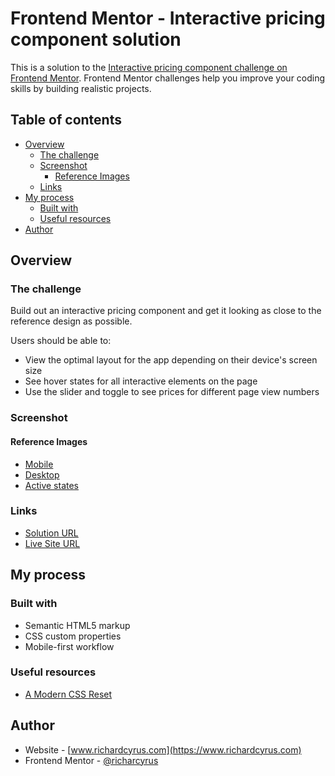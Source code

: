 # Frontend Mentor - Interactive pricing component solution

This is a solution to the [Interactive pricing component challenge on Frontend Mentor](https://www.frontendmentor.io/challenges/interactive-pricing-component-t0m8PIyY8). Frontend Mentor challenges help you improve your coding skills by building realistic projects.

## Table of contents

- [Overview](#overview)
  - [The challenge](#the-challenge)
  - [Screenshot](#screenshot)
    - [Reference Images](#reference-images)
  - [Links](#links)
- [My process](#my-process)
  - [Built with](#built-with)
  - [Useful resources](#useful-resources)
- [Author](#author)

## Overview

### The challenge

Build out an interactive pricing component and get it looking as close to the reference design as possible.

Users should be able to:

- View the optimal layout for the app depending on their device's screen size
- See hover states for all interactive elements on the page
- Use the slider and toggle to see prices for different page view numbers

### Screenshot

#### Reference Images

- [Mobile](./design/reference/mobile-design.jpg)
- [Desktop](./design/reference/desktop-design.jpg)
- [Active states](./design/reference/active-states.jpg)

### Links

- [Solution URL](https://github.com/richardcyrus/fm-interactive-pricing-component)
- [Live Site URL](https://richardcyrus.github.io/fm-interactive-pricing-component)

## My process

### Built with

- Semantic HTML5 markup
- CSS custom properties
- Mobile-first workflow

### Useful resources

- [A Modern CSS Reset](https://piccalil.li/blog/a-modern-css-reset/)

## Author

- Website - [www.richardcyrus.com](https://www.richardcyrus.com)
- Frontend Mentor - [@richarcyrus](https://www.frontendmentor.io/profile/richarcyrus)
